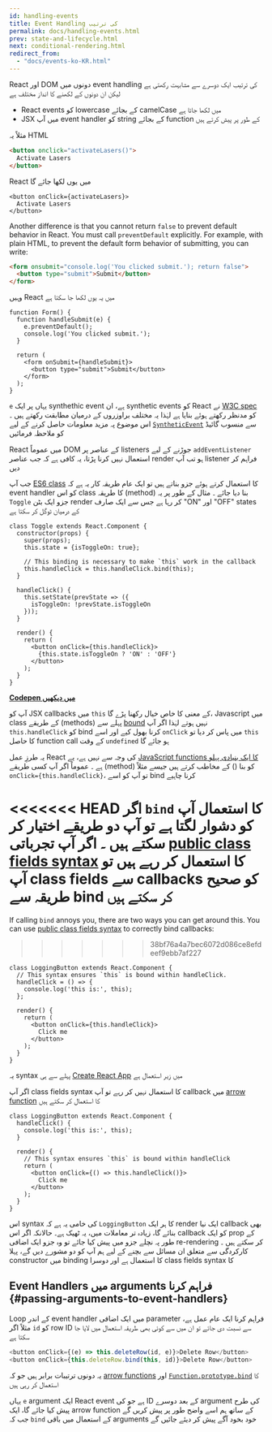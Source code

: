 ```yaml
---
id: handling-events
title: Event Handling کی ترتیب
permalink: docs/handling-events.html
prev: state-and-lifecycle.html
next: conditional-rendering.html
redirect_from:
  - "docs/events-ko-KR.html"
---
```


React اور DOM دونوں میں event handling کی ترتیب ایک دوسرے سے مشابہت رکھتی ہے لیکن ان  دونوں کے لکھنے کا انداز مختلف ہے

* React events کو lowercase کے بجائے camelCase میں لکھا جاتا ہے
* JSX میں آپ event handler کو string کے بجائے function کے طور پر پیش کرتے ہیں

مثلاً یہ HTML

```html
<button onclick="activateLasers()">
  Activate Lasers
</button>
```

React میں یوں لکھا جائے گا

```js{1}
<button onClick={activateLasers}>
  Activate Lasers
</button>
```

Another difference is that you cannot return `false` to prevent default behavior in React. You must call `preventDefault` explicitly. For example, with plain HTML, to prevent the default form behavior of submitting, you can write:

```html
<form onsubmit="console.log('You clicked submit.'); return false">
  <button type="submit">Submit</button>
</form>
```

وہیں React میں یہ یوں لکھا جا سکتا ہے

```js{3}
function Form() {
  function handleSubmit(e) {
    e.preventDefault();
    console.log('You clicked submit.');
  }

  return (
    <form onSubmit={handleSubmit}>
      <button type="submit">Submit</button>
    </form>
  );
}
```

`e` یہاں پر ایک synthethic event ہے، ان synthetic events کو React نے [W3C spec](https://www.w3.org/TR/DOM-Level-3-Events/) کو مدنظر رکھتے ہوئے بنایا ہے لہٰذا یہ مختلف براوزروں کے درمیان مطابقت رکھتے ہیں ۔ اس موضوع پہ مزید معلومات حاصل کرنے کے لیے [`SyntheticEvent`](/docs/events.html) سے منسوب گائیڈ کو ملاحظہ فرمائیں

React میں عموماً DOM کے عناصر پر listeners جوڑنے کے لیے `addEventListener` استعمال نہیں کرنا پڑتا، یہ کافی ہے کہ جب عناصر render ہو تب آپ listener فراہم کر دیں

جب آپ [ES6 class](https://developer.mozilla.org/en/docs/Web/JavaScript/Reference/Classes) کا استعمال کرتے ہوئے جزو بناتے ہیں تو ایک عام طریقہ کار یہ ہے کہ event handler کو اس class کا طریقہ (method) بنا دیا جائے ۔ مثال کے طور پر یہ `Toggle` جزو ایک بٹن render کر رہا ہے جس سے ایک صارف "ON" اور "OFF" states کے درمیان ٹوگل کر سکتا ہے

```js{6,7,10-14,18}
class Toggle extends React.Component {
  constructor(props) {
    super(props);
    this.state = {isToggleOn: true};

    // This binding is necessary to make `this` work in the callback
    this.handleClick = this.handleClick.bind(this);
  }

  handleClick() {
    this.setState(prevState => ({
      isToggleOn: !prevState.isToggleOn
    }));
  }

  render() {
    return (
      <button onClick={this.handleClick}>
        {this.state.isToggleOn ? 'ON' : 'OFF'}
      </button>
    );
  }
}
```

[**Codepen میں دیکھیں**](https://codepen.io/gaearon/pen/xEmzGg?editors=0010)

آپ کو JSX callbacks میں `this` کے معنی کا خاص خیال رکھنا پڑے گا، Javascript میں class کے طریقے (methods) پہلے سے [bound](https://developer.mozilla.org/en/docs/Web/JavaScript/Reference/Global_objects/Function/bind) نہیں ہوتے لہٰذا اگر آپ `this.handleClick` کو bind کرنا بھول کیے اور اسے `onClick` میں پاس کر دیا تو `this` کا حاصل function call کے وقت `undefined` ہو جائے گا

یہ طرزِ عمل React کی وجہ سے نہیں ہے، یے [JavaScript functions کا ایک بنیادی پہلو ہے](https://www.smashingmagazine.com/2014/01/understanding-javascript-function-prototype-bind/) ۔ عموماً اگر آپ کسی طریقے (method) کو بنا () کے مخاطب کرتے ہیں جیسے مثلاً `onClick={this.handleClick}`، تو آپ کو اسے bind کرنا چاہیے

<<<<<<< HEAD
اگر `bind` کا استعمال آپ کو دشوار لگتا ہے تو آپ دو طریقے اختیار کر سکتے ہیں ۔ اگر آپ تجرباتی [public class fields syntax](https://babeljs.io/docs/plugins/transform-class-properties/) کا استعمال کر رہے ہیں تو آپ class fields سے callbacks کو صحیح طریقہ سے bind کر سکتے ہیں
=======
If calling `bind` annoys you, there are two ways you can get around this. You can use [public class fields syntax](https://developer.mozilla.org/en-US/docs/Web/JavaScript/Reference/Classes/Public_class_fields#public_instance_fields) to correctly bind callbacks:
> > > > > > > 38bf76a4a7bec6072d086ce8efdeef9ebb7af227

```js{2-6}
class LoggingButton extends React.Component {
  // This syntax ensures `this` is bound within handleClick.
  handleClick = () => {
    console.log('this is:', this);
  };

  render() {
    return (
      <button onClick={this.handleClick}>
        Click me
      </button>
    );
  }
}
```

یہ syntax پہلے سے ہی [Create React App](https://github.com/facebookincubator/create-react-app) میں زیر استعمال ہے

اگر آپ class fields syntax کا استعمال نہیں کر رہے تو آپ callback میں [arrow function](https://developer.mozilla.org/en/docs/Web/JavaScript/Reference/Functions/Arrow_functions) کا استعمال کر سکتے ہیں

```js{7-9}
class LoggingButton extends React.Component {
  handleClick() {
    console.log('this is:', this);
  }

  render() {
    // This syntax ensures `this` is bound within handleClick
    return (
      <button onClick={() => this.handleClick()}>
        Click me
      </button>
    );
  }
}
```

اس syntax کی خامی یہ ہے کہ `LoggingButton` کا ہر ایک render ایک نیا callback بھی بنائے گا، زیادہ تر معاملات میں، یہ ٹھیک ہے۔ حالانکہ اگر اس callback کو ایک prop کے طور پہ نچلے جزو میں پیش کیا جائے تو وہ جزو ایک اضافی re-rendering کر سکتے ہیں ۔ کارکردگی سے متعلق ان مسائل سے بچنے کے لیے ہم آپ کو دو مشورے دیں گے، پہلا constructor میں binding کا استعمال ہے اور دوسرا class fields syntax کا

## Event Handlers میں arguments فراہم کرنا {#passing-arguments-to-event-handlers}

Loop کے اندر event handler میں ایک اضافی parameter فراہم کرنا ایک عام عمل ہے، مثلاً اگر `id` کو  row ID سے نسبت دی جائے تو ان میں سے کوئی بھی طریقہ استعمال میں لایا جا سکتا ہے

```js
<button onClick={(e) => this.deleteRow(id, e)}>Delete Row</button>
<button onClick={this.deleteRow.bind(this, id)}>Delete Row</button>
```

یہ دونوں ترتیبات برابر ہیں جو کہ [arrow functions](https://developer.mozilla.org/en-US/docs/Web/JavaScript/Reference/Functions/Arrow_functions) اور [`Function.prototype.bind`](https://developer.mozilla.org/en-US/docs/Web/JavaScript/Reference/Global_objects/Function/bind) کا استعمال کر رہی ہیں

یہاں `e` argument ایک React event ہے جو کی ID کے بعد دوسرے argument کی طرح پیش کیا جائے گا، ایک arrow function کے ساتھ ہم اسے واضح طور پر پیش کریں گے جب کہ `bind` کے استعمال میں باقی arguments خود بخود آگے پیش کر دیئے جائیں گے
